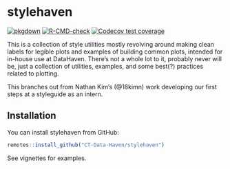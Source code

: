 

<!-- README.md is generated from README.Rmd. Please edit that file -->

# stylehaven

<!-- badges: start -->

[![pkgdown](https://github.com/CT-Data-Haven/stylehaven/workflows/pkgdown/badge.svg)](https://github.com/CT-Data-Haven/stylehaven/actions)
[![R-CMD-check](https://github.com/CT-Data-Haven/stylehaven/actions/workflows/R-CMD-check.yaml/badge.svg)](https://github.com/CT-Data-Haven/stylehaven/actions/workflows/R-CMD-check.yaml)
[![Codecov test coverage](https://codecov.io/gh/CT-Data-Haven/stylehaven/graph/badge.svg)](https://app.codecov.io/gh/CT-Data-Haven/stylehaven)
<!-- badges: end -->

This is a collection of style utilities mostly revolving around making
clean labels for legible plots and examples of building common plots,
intended for in-house use at DataHaven. There’s not a whole lot to it,
probably never will be, just a collection of utilities, examples, and
some best(?) practices related to plotting.

This branches out from Nathan Kim’s (@18kimn) work developing our first
steps at a styleguide as an intern.

## Installation

You can install stylehaven from GitHub:

``` r
remotes::install_github("CT-Data-Haven/stylehaven")
```

See vignettes for examples.
